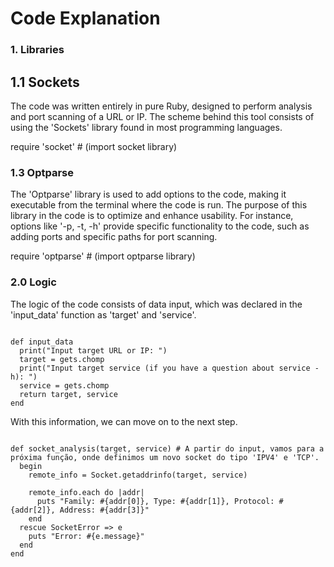  # Code Explanation
   
   ### 1. Libraries
   
  ## 1.1 Sockets
  
The code was written entirely in pure Ruby, designed to perform analysis and port scanning of a URL or IP. The scheme behind this tool consists of using the 'Sockets' library found in most programming languages.

require 'socket'  # (import socket library)

   ### 1.3 Optparse
The 'Optparse' library is used to add options to the code, making it executable from the terminal where the code is run. The purpose of this library in the code is to optimize and enhance usability. For instance, options like '-p, -t, -h' provide specific functionality to the code, such as adding ports and specific paths for port scanning.

require 'optparse'  # (import optparse library)

### 2.0 Logic

The logic of the code consists of data input, which was declared in the 'input_data' function as 'target' and 'service'.

<pre><code class="has-line-data" data-line-start="21" data-line-end="28" class="language-ruby">
def input_data
  print("Input target URL or IP: ")
  target = gets.chomp
  print("Input target service (if you have a question about service -h): ")
  service = gets.chomp
  return target, service
end
</code></pre>

With this information, we can move on to the next step.

<pre><code class="has-line-data" data-line-start="33" data-line-end="44" class="language-ruby">
def socket_analysis(target, service) # A partir do input, vamos para a próxima função, onde definimos um novo socket do tipo 'IPV4' e 'TCP'. 
  begin
    remote_info = Socket.getaddrinfo(target, service) 

    remote_info.each do |addr|
      puts "Family: #{addr[0]}, Type: #{addr[1]}, Protocol: #{addr[2]}, Address: #{addr[3]}"
    end
  rescue SocketError => e
    puts "Error: #{e.message}"  
  end
end
</code></pre>
